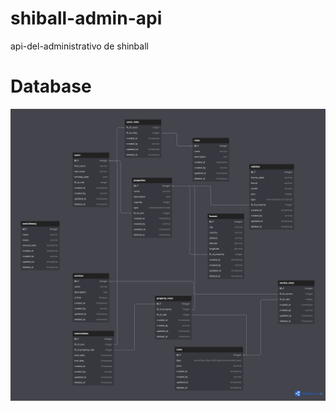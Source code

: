 # shiball-admin-api

api-del-administrativo de shinball

# Database

![Diagrama relacional de la base de datos](./database/diagram.png)
